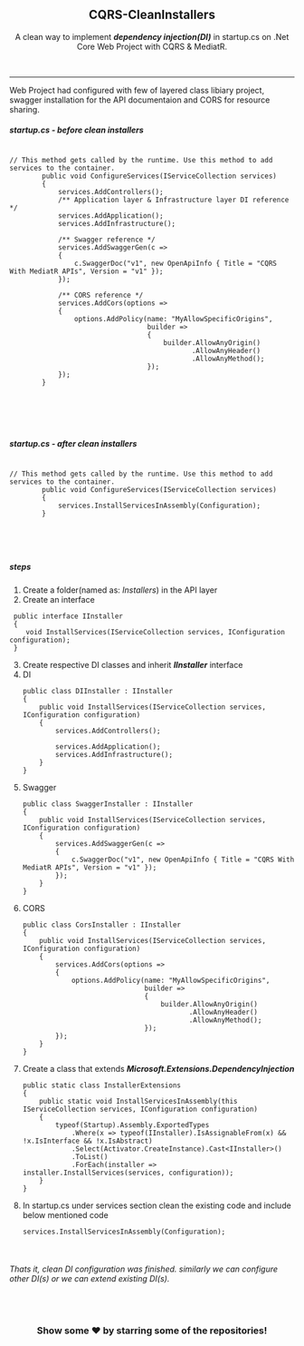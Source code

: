 <p align="center">
 <h2 align="center">CQRS-CleanInstallers</h2>
 <p align="center">A clean way to implement <b><i>dependency injection(DI)</b></i> in startup.cs on .Net Core Web Project with CQRS & MediatR. </b></p>
</p>
<br/>

---

Web Project had configured with few of layered class libiary project, swagger installation for the API documentaion and CORS for resource sharing.


<h5> startup.cs - before clean installers </h5>

<pre>
<code>
// This method gets called by the runtime. Use this method to add services to the container.
        public void ConfigureServices(IServiceCollection services)
        {
            services.AddControllers();
            /** Application layer & Infrastructure layer DI reference */
            services.AddApplication();
            services.AddInfrastructure();

            /** Swagger reference */
            services.AddSwaggerGen(c =>
            {
                c.SwaggerDoc("v1", new OpenApiInfo { Title = "CQRS With MediatR APIs", Version = "v1" });
            });

            /** CORS reference */
            services.AddCors(options =>
            {
                options.AddPolicy(name: "MyAllowSpecificOrigins",
                                  builder =>
                                  {
                                      builder.AllowAnyOrigin()
                                             .AllowAnyHeader()
                                             .AllowAnyMethod();
                                  });
            });
        }

</pre>
</code>

<br />

<h5> startup.cs - after clean installers </h5>

<pre>
<code>
// This method gets called by the runtime. Use this method to add services to the container.
        public void ConfigureServices(IServiceCollection services)
        {
            services.InstallServicesInAssembly(Configuration);
        }
</pre>
</code>

<br />

<h5> steps </h5>

1. Create a folder(named as: *Installers*) in the API layer
2. Create an interface
```
 public interface IInstaller
 {
    void InstallServices(IServiceCollection services, IConfiguration configuration);
 }
```
   
3. Create respective DI classes and inherit ***IInstaller*** interface
4. DI
    ```
    public class DIInstaller : IInstaller
    {
        public void InstallServices(IServiceCollection services, IConfiguration configuration)
        {
            services.AddControllers();

            services.AddApplication();
            services.AddInfrastructure();
        }
    }
    ```
5. Swagger
    ```
    public class SwaggerInstaller : IInstaller
    {
        public void InstallServices(IServiceCollection services, IConfiguration configuration)
        {
            services.AddSwaggerGen(c =>
            {
                c.SwaggerDoc("v1", new OpenApiInfo { Title = "CQRS With MediatR APIs", Version = "v1" });
            });
        }
    }
    ```
6. CORS
    ```
    public class CorsInstaller : IInstaller
    {
        public void InstallServices(IServiceCollection services, IConfiguration configuration)
        {
            services.AddCors(options =>
            {
                options.AddPolicy(name: "MyAllowSpecificOrigins",
                                  builder =>
                                  {
                                      builder.AllowAnyOrigin()
                                             .AllowAnyHeader()
                                             .AllowAnyMethod();
                                  });
            });
        }
    }
    ```
7. Create a class that extends ***Microsoft.Extensions.DependencyInjection***
    ```
    public static class InstallerExtensions
    {
        public static void InstallServicesInAssembly(this IServiceCollection services, IConfiguration configuration)
        {
            typeof(Startup).Assembly.ExportedTypes
                .Where(x => typeof(IInstaller).IsAssignableFrom(x) && !x.IsInterface && !x.IsAbstract)
                .Select(Activator.CreateInstance).Cast<IInstaller>()
                .ToList()
                .ForEach(installer => installer.InstallServices(services, configuration));
        }
    }
    ```
8. In startup.cs under services section clean the existing code and include below mentioned code
    ```
    services.InstallServicesInAssembly(Configuration);
    ```

<br />

###### Thats it, clean DI configuration was finished. similarly we can configure other DI(s) or we can extend existing DI(s).

<br/> 

<div align="center">

### Show some ❤️ by starring some of the repositories!

</div>